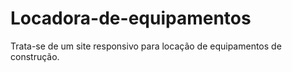 # Locadora-de-equipamentos
Trata-se de um site responsivo para locação de equipamentos de construção.
